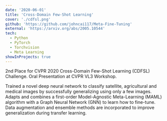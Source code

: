 ```yaml
---
date: '2020-06-01'
title: 'Cross-Domain Few-Shot Learning'
cover: './cdfsl.png'
github: 'https://github.com/johncai117/Meta-Fine-Tuning'
external: 'https://arxiv.org/abs/2005.10544'
tech:
  - Python
  - PyTorch
  - Torchvision
  - Meta Learning
showInProjects: true
---
```


2nd Place for CVPR 2020 Cross-Domain Few-Shot Learning (CDFSL) Challenge. Oral Presentation at CVPR VL3 Workshop.

Trained a novel deep neural network to classify satellite, agricultural and medical images by successfully generalizing using only a few images. Adapts and combines a first-order Model-Agnostic Meta-Learning (MAML) algorithm with a Graph Neural Network (GNN) to learn how to fine-tune. Data augmentation and ensemble methods are incorporated to improve generalization during transfer learning.
